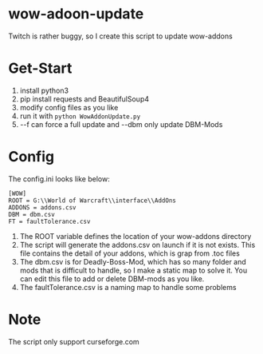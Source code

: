 # wow-adoon-update
Twitch is rather buggy, so I create this script to update wow-addons

# Get-Start
1. install python3
2. pip install requests and BeautifulSoup4
3. modify config files as you like
4. run it with `python WowAddonUpdate.py`
5. --f can force a full update and --dbm only update DBM-Mods

# Config
The config.ini looks like below:
```
[WOW]
ROOT = G:\\World of Warcraft\\interface\\AddOns
ADDONS = addons.csv
DBM = dbm.csv
FT = faultTolerance.csv
```
1. The ROOT variable defines the location of your wow-addons directory
2. The script will generate the addons.csv on launch if it is not exists. This file contains the detail of your addons, which is grap from .toc files
3. The dbm.csv is for Deadly-Boss-Mod, which has so many folder and mods that is difficult to handle, so I make a static map to solve it. You can edit this file to add or delete DBM-mods as you like.
4. The faultTolerance.csv is a naming map to handle some problems

# Note
The script only support curseforge.com
